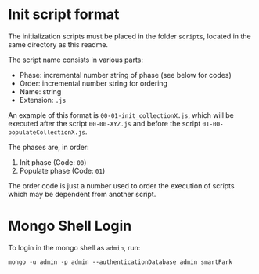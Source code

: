 # Init script format

The initialization scripts must be placed in the folder `scripts`, located in the same directory as this readme.

The script name consists in various parts:
* Phase: incremental number string of phase (see below for codes)
* Order: incremental number string for ordering
* Name: string
* Extension: `.js`

An example of this format is `00-01-init_collectionX.js`, which will be executed after the script `00-00-XYZ.js` and before the script `01-00-populateCollectionX.js`.

The phases are, in order:
1. Init phase (Code: `00`)
1. Populate phase (Code: `01`)

The order code is just a number used to order the execution of scripts which may be dependent from another script.

# Mongo Shell Login

To login in the mongo shell as `admin`, run:
```
mongo -u admin -p admin --authenticationDatabase admin smartPark
```